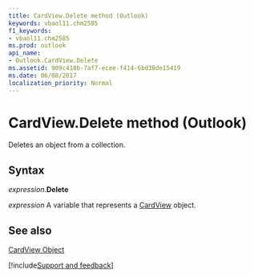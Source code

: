 ```yaml
---
title: CardView.Delete method (Outlook)
keywords: vbaol11.chm2585
f1_keywords:
- vbaol11.chm2585
ms.prod: outlook
api_name:
- Outlook.CardView.Delete
ms.assetid: 909c418b-7af7-ecee-f414-6bd38de15419
ms.date: 06/08/2017
localization_priority: Normal
---
```



# CardView.Delete method (Outlook)

Deletes an object from a collection.


## Syntax

_expression_.**Delete**

_expression_ A variable that represents a [CardView](Outlook.CardView.md) object.


## See also


[CardView Object](Outlook.CardView.md)

[!include[Support and feedback](~/includes/feedback-boilerplate.md)]